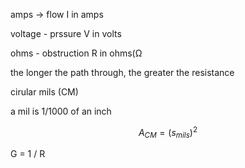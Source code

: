 amps -> flow I in amps

voltage - prssure V in volts

ohms - obstruction R in ohms(Ω


the longer the path through, the greater the resistance

cirular mils (CM)

a mil is 1/1000 of an inch

$$A_{CM} = (s_{mils})^2$$


G = 1 / R

